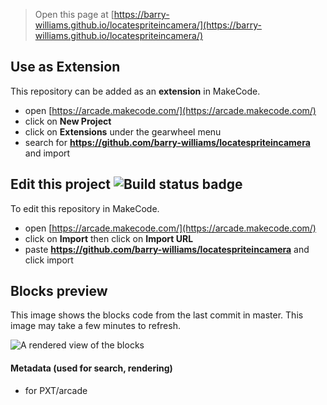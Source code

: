  


> Open this page at [https://barry-williams.github.io/locatespriteincamera/](https://barry-williams.github.io/locatespriteincamera/)

## Use as Extension

This repository can be added as an **extension** in MakeCode.

* open [https://arcade.makecode.com/](https://arcade.makecode.com/)
* click on **New Project**
* click on **Extensions** under the gearwheel menu
* search for **https://github.com/barry-williams/locatespriteincamera** and import

## Edit this project ![Build status badge](https://github.com/barry-williams/locatespriteincamera/workflows/MakeCode/badge.svg)

To edit this repository in MakeCode.

* open [https://arcade.makecode.com/](https://arcade.makecode.com/)
* click on **Import** then click on **Import URL**
* paste **https://github.com/barry-williams/locatespriteincamera** and click import

## Blocks preview

This image shows the blocks code from the last commit in master.
This image may take a few minutes to refresh.

![A rendered view of the blocks](https://github.com/barry-williams/locatespriteincamera/raw/master/.github/makecode/blocks.png)

#### Metadata (used for search, rendering)

* for PXT/arcade
<script src="https://makecode.com/gh-pages-embed.js"></script><script>makeCodeRender("{{ site.makecode.home_url }}", "{{ site.github.owner_name }}/{{ site.github.repository_name }}");</script>
